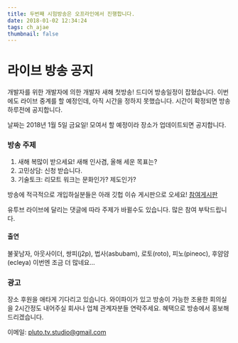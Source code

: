```yaml
---
title: 두번째 시험방송은 오프라인에서 진행합니다.
date: 2018-01-02 12:34:24
tags: ch_ajae
thumbnail: false
---
```


# 라이브 방송 공지

개발자를 위한 개발자에 의한 개발자 새해 첫방송! 
드디어 방송일정이 잡혔습니다. 
이번에도 라이브 중계를 할 예정인데, 아직 시간을 정하지 못했습니다. 
시간이 확정되면 방송 하루전에 공지합니다. 

날짜는 2018년 1월 5일 금요일! 모여서 할 예정이라 장소가 업데이트되면 공지합니다. 

### 방송 주제
1. 새해 복많이 받으세요! 새해 인사겸, 올해 세운 목표는? 
1. 고민상담: 신청 받습니다. 
1. 기술토크: 리모트 워크는 문화인가? 제도인가?

방송에 적극적으로 개입하실분들은 아래 깃헙 이슈 게시판으로 오세요!
[참여게시판](https://github.com/studiopluto/home/issues/20)

유투브 라이브에 달리는 댓글에 따라 주제가 바뀔수도 있습니다. 
많은 참여 부탁드립니다. 

#### 출연
불꽃남자, 아웃사이더, 쌍피(j2p), 법사(asbubam), 로토(roto), 피노(pineoc), 후얌얌(ecleya)
이번엔 조금 더 많네요...


### 광고 
장소 후원을 애타게 기다리고 있습니다. 
와이파이가 있고 방송이 가능한 조용한 회의실을 2시간정도 내어주실 회사나 업체 관계자분들 연락주세요. 
혜택으로 방송에서 홍보해드리겠습니다.

이메일: [pluto.tv.studio@gmail.com](mailto:pluto.tv.studio@gmail.com)